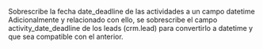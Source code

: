 Sobrescribe la fecha date_deadline de las actividades a un campo datetime
Adicionalmente y relacionado con ello, se sobrescribe el campo activity_date_deadline de los leads (crm.lead) para convertirlo a datetime y que sea compatible con el anterior.
